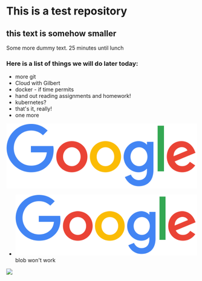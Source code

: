 # This is a test repository

## this text is somehow smaller

Some more dummy text. 25 minutes until lunch

### Here is a list of things we will do later today:

* more git
* Cloud with Gilbert
* docker - if time permits
* hand out reading assignments and homework!
* kubernetes?
* that's it, really!
* one more

![](googlelogo_color_272x92dp.png)

* ![](https://github.com/adrianisme/Test-20210111/blob/main/googlelogo_color_272x92dp.png) blob won't work

![](https://adrianisme.github.io/Test-20210111/googlelogo_color_272x92dp.png)
